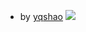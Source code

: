 - by [yqshao](https://github.com/yqshao)
![](https://cloud.githubusercontent.com/assets/22888066/21761120/e47e2988-d68b-11e6-9e11-a894d7833d50.png)
